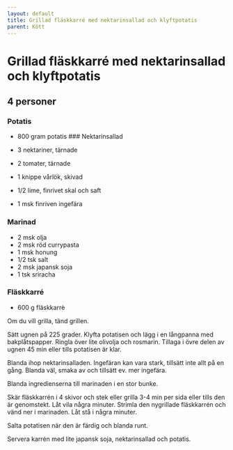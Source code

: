 ```yaml
---
layout: default
title: Grillad fläskkarré med nektarinsallad och klyftpotatis
parent: Kött
---
```

# Grillad fläskkarré med nektarinsallad och klyftpotatis

## 4 personer

### Potatis

-   800 gram potatis \#\#\# Nektarinsallad

-   3 nektariner, tärnade

-   2 tomater, tärnade

-   1 knippe vårlök, skivad

-   1/2 lime, finrivet skal och saft

-   1 msk finriven ingefära

### Marinad

-   2 msk olja
-   2 msk röd currypasta
-   1 msk honung
-   1/2 tsk salt
-   2 msk japansk soja
-   1 tsk sriracha

### Fläskkarré

-   600 g fläskkarrè

Om du vill grilla, tänd grillen.

Sätt ugnen på 225 grader. Klyfta potatisen och lägg i en långpanna med
bakplåtspapper. Ringla över lite olivolja och rosmarin. Tillaga i övre
delen av ugnen 45 min eller tills potatisen är klar.

Blanda ihop nektarinsalladen. Ingefäran kan vara stark, tillsätt inte
allt på en gång. Blanda väl, smaka av och tillsätt ev. mer ingefära.

Blanda ingredienserna till marinaden i en stor bunke.

Skär fläskkarrén i 4 skivor och stek eller grilla 3-4 min per sida eller
tills den är genomstekt. Låt vila några minuter. Strimla den nygrillade
fläskkarrén och vänd ner i marinaden. Låt stå i några minuter.

Salta potatisen när den är färdig och blanda runt.

Servera karrén med lite japansk soja, nektarinsallad och potatis.
